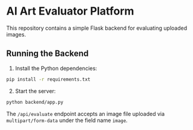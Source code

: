 # AI Art Evaluator Platform

This repository contains a simple Flask backend for evaluating uploaded images.

## Running the Backend

1. Install the Python dependencies:

```bash
pip install -r requirements.txt
```

2. Start the server:

```bash
python backend/app.py
```

The `/api/evaluate` endpoint accepts an image file uploaded via `multipart/form-data` under the field name `image`.
